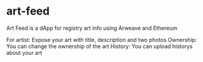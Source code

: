 # art-feed
Art Feed is a dApp for registry art info using Arweave and Ethereum

For artist:
  Expose your art with title, description and two photos
Ownership:
  You can change the ownership of the art
History:
  You can upload historys about your art
  
